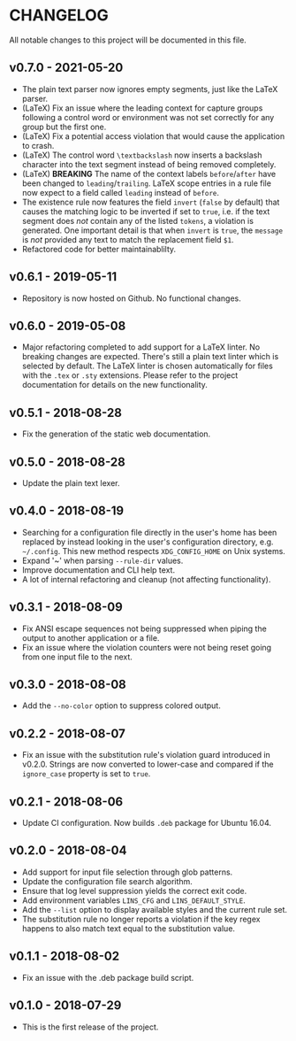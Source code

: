 # CHANGELOG

All notable changes to this project will be documented in this file.

## v0.7.0 - 2021-05-20

* The plain text parser now ignores empty segments, just like the LaTeX parser.
* (LaTeX) Fix an issue where the leading context for capture groups following a
  control word or environment was not set correctly for any group but the first
  one.
* (LaTeX) Fix a potential access violation that would cause the application to
  crash.
* (LaTeX) The control word `\textbackslash` now inserts a backslash character
  into the text segment instead of being removed completely.
* (LaTeX) **BREAKING** The name of the context labels `before`/`after` have been
  changed to `leading`/`trailing`. LaTeX scope entries in a rule file now expect
  to a field called `leading` instead of `before`.
* The existence rule now features the field `invert` (`false` by default) that
  causes the matching logic to be inverted if set to `true`, i.e. if the text
  segment does *not* contain any of the listed `tokens`, a violation is
  generated. One important detail is that when `invert` is `true`, the
  `message` is *not* provided any text to match the replacement field `$1`.
* Refactored code for better maintainablilty.

## v0.6.1 - 2019-05-11

* Repository is now hosted on Github. No functional changes.

## v0.6.0 - 2019-05-08

* Major refactoring completed to add support for a LaTeX linter. No breaking
  changes are expected. There's still a plain text linter which is selected by
  default. The LaTeX linter is chosen automatically for files with the `.tex` or
  `.sty` extensions. Please refer to the project documentation for details on
  the new functionality.

## v0.5.1 - 2018-08-28

* Fix the generation of the static web documentation.

## v0.5.0 - 2018-08-28

* Update the plain text lexer.

## v0.4.0 - 2018-08-19

* Searching for a configuration file directly in the user's home has been
  replaced by instead looking in the user's configuration directory, e.g.
  ``~/.config``. This new method respects ``XDG_CONFIG_HOME`` on Unix systems.
* Expand '~' when parsing ``--rule-dir`` values.
* Improve documentation and CLI help text.
* A lot of internal refactoring and cleanup (not affecting functionality).

## v0.3.1 - 2018-08-09

* Fix ANSI escape sequences not being suppressed when piping the output to
  another application or a file.
* Fix an issue where the violation counters were not being reset going from one
  input file to the next.

## v0.3.0 - 2018-08-08

* Add the `--no-color` option to suppress colored output.

## v0.2.2 - 2018-08-07

* Fix an issue with the substitution rule's violation guard introduced in
  v0.2.0. Strings are now converted to lower-case and compared if the
  `ignore_case` property is set to `true`.

## v0.2.1 - 2018-08-06

* Update CI configuration. Now builds `.deb` package for Ubuntu 16.04.

## v0.2.0 - 2018-08-04

* Add support for input file selection through glob patterns.
* Update the configuration file search algorithm.
* Ensure that log level suppression yields the correct exit code.
* Add environment variables `LINS_CFG` and `LINS_DEFAULT_STYLE`.
* Add the `--list` option to display available styles and the current rule set.
* The substitution rule no longer reports a violation if the key regex happens
  to also match text equal to the substitution value.

## v0.1.1 - 2018-08-02

* Fix an issue with the .deb package build script.

## v0.1.0 - 2018-07-29

* This is the first release of the project.
